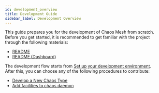 ```yaml
---
id: development_overview
title: Development Guide
sidebar_label: Development Overview 
---
```


This guide prepares you for the development of Chaos Mesh from scratch. Before you get started, it is recommended to get familiar with the project through the following materials:

- [README](https://github.com/chaos-mesh/chaos-mesh/blob/master/README.md)
- [README (Dashboard)](https://github.com/chaos-mesh/chaos-mesh/blob/master/ui/README.md)

The development flow starts from [Set up your development environment](setup_env.md). After this, you can choose any of the following procedures to contribute:

- [Develop a New Chaos Type](dev_hello_world.md)
- [Add facilities to chaos daemon](add_chaos_daemon.md)
